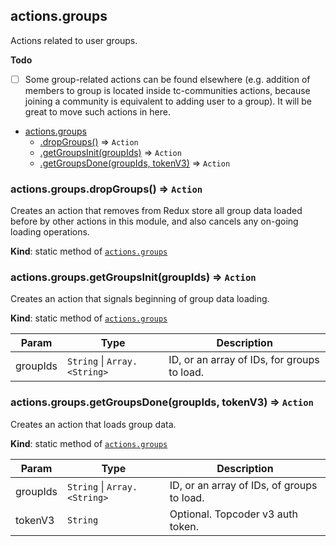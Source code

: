 <a name="module_actions.groups"></a>

## actions.groups
Actions related to user groups.

**Todo**

- [ ] Some group-related actions can be found elsewhere (e.g. addition of
members to group is located inside tc-communities actions, because joining
a community is equivalent to adding user to a group). It will be great to
move such actions in here.


* [actions.groups](#module_actions.groups)
    * [.dropGroups()](#module_actions.groups.dropGroups) ⇒ <code>Action</code>
    * [.getGroupsInit(groupIds)](#module_actions.groups.getGroupsInit) ⇒ <code>Action</code>
    * [.getGroupsDone(groupIds, tokenV3)](#module_actions.groups.getGroupsDone) ⇒ <code>Action</code>

<a name="module_actions.groups.dropGroups"></a>

### actions.groups.dropGroups() ⇒ <code>Action</code>
Creates an action that removes from Redux store all group data loaded
 before by other actions in this module, and also cancels any on-going
 loading operations.

**Kind**: static method of [<code>actions.groups</code>](#module_actions.groups)  
<a name="module_actions.groups.getGroupsInit"></a>

### actions.groups.getGroupsInit(groupIds) ⇒ <code>Action</code>
Creates an action that signals beginning of group data loading.

**Kind**: static method of [<code>actions.groups</code>](#module_actions.groups)  

| Param | Type | Description |
| --- | --- | --- |
| groupIds | <code>String</code> \| <code>Array.&lt;String&gt;</code> | ID, or an array of IDs, for groups to load. |

<a name="module_actions.groups.getGroupsDone"></a>

### actions.groups.getGroupsDone(groupIds, tokenV3) ⇒ <code>Action</code>
Creates an action that loads group data.

**Kind**: static method of [<code>actions.groups</code>](#module_actions.groups)  

| Param | Type | Description |
| --- | --- | --- |
| groupIds | <code>String</code> \| <code>Array.&lt;String&gt;</code> | ID, or an array of IDs, of groups to load. |
| tokenV3 | <code>String</code> | Optional. Topcoder v3 auth token. |

